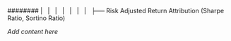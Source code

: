 ######## |   |   |   |   |   |   |   ├── Risk Adjusted Return Attribution (Sharpe Ratio, Sortino Ratio)

*Add content here*